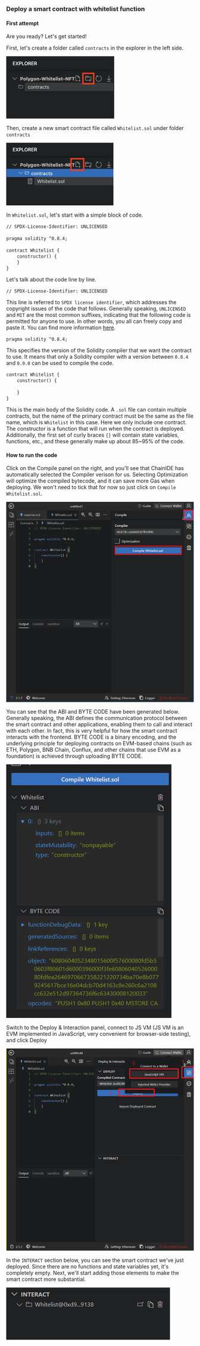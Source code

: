 ### Deploy a smart contract with whitelist function
#### First attempt

Are you ready? Let's get started!

First, let's create a folder called `contracts` in the explorer in the left side.

![image-20230222151853564](/public/images/Polygon-Whitelist-NFT/section-1/1_2_1.png)

Then, create a new smart contract file called `Whitelist.sol` under folder `contracts`

![image-20230222152021342](/public/images/Polygon-Whitelist-NFT/section-1/1_2_2.png)

In `Whitelist.sol`, let's start with a simple block of code.

```solidity
// SPDX-License-Identifier: UNLICENSED

pragma solidity ^0.8.4;

contract Whitelist {
    constructor() {
    }
}
```

Let's talk about the code line by line.

```solidity
// SPDX-License-Identifier: UNLICENSED
```

This line is referred to `SPDX license identifier`, which addresses the copyright issues of the code that follows. Generally speaking, `UNLICENSED` and `MIT` are the most common suffixes, indicating that the following code is permitted for anyone to use. In other words, you all can freely copy and paste it. You can find more information [here](https://spdx.org/licenses/?utm_source=buildspace.so&utm_medium=buildspace_project).

```solidity
pragma solidity ^0.8.4;
```

This specifies the version of the Solidity compiler that we want the contract to use. It means that only a Solidity compiler with a version between `0.8.4` and `0.9.0` can be used to compile the code.

```solidity
contract Whitelist {
    constructor() {

    }
}
```

This is the main body of the Solidity code. A `.sol` file can contain multiple contracts, but the name of the primary contract must be the same as the file name, which is `Whitelist` in this case. Here we only include one contract. The constructor is a function that will run when the contract is deployed. Additionally, the first set of curly braces `{}` will contain state variables, functions, etc., and these generally make up about 85~95% of the code.

#### How to run the code

Click on the Compile panel on the right, and you'll see that ChainIDE has automatically selected the Compiler verison for us. Selecting Optimization will optimize the compiled bytecode, and it can save more Gas when deploying. We won't need to tick that for now so just click on `Compile Whitelist.sol`.

![image-20230222154237333](/public/images/Polygon-Whitelist-NFT/section-1/1_2_3.png)

You can see that the ABI and BYTE CODE have been generated below. Generally speaking, the ABI defines the communication protocol between the smart contract and other applications, enabling them to call and interact with each other. In fact, this is very helpful for how the smart contract interacts with the frontend. BYTE CODE is a binary encoding, and the underlying principle for deploying contracts on EVM-based chains (such as ETH, Polygon, BNB Chain, Conflux, and other chains that use EVM as a foundation) is achieved through uploading BYTE CODE.

![image-20230222155740298](/public/images/Polygon-Whitelist-NFT/section-1/1_2_4.png)

Switch to the Deploy & Interaction panel, connect to JS VM (JS VM is an EVM implemented in JavaScript, very convenient for browser-side testing), and click Deploy

![image-20230222155859096](/public/images/Polygon-Whitelist-NFT/section-1/1_2_5.png)

In the `INTERACT` section below, you can see the smart contract we've just deployed. Since there are no functions and state variables yet, it's completely empty. Next, we'll start adding those elements to make the smart contract more substantial.

![image-20230222160157031](/public/images/Polygon-Whitelist-NFT/section-1/1_2_6.png)

